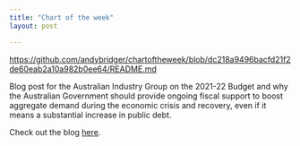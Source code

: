 ```yaml
---
title: "Chart of the week"
layout: post

---
```


https://github.com/andybridger/chartoftheweek/blob/dc218a9496bacfd21f2de60eab2a10a982b0ee64/README.md

Blog post for the Australian Industry Group on the 2021-22 Budget and why the Australian Government should provide ongoing fiscal support to boost aggregate demand during the economic crisis and recovery, even if it means a substantial increase in public debt.

Check out the blog [here][here-web].

[here-web]: https://www.aigroup.com.au/news/blogs/2020/nothing-to-fear-from-debt-and-deficit/
